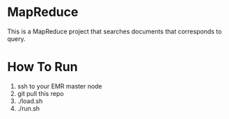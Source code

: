 # MapReduce
This is a MapReduce project that searches documents that corresponds to query.

# How To Run
1. ssh to your EMR master node
2. git pull this repo
3. ./load.sh 
4. ./run.sh <query>
